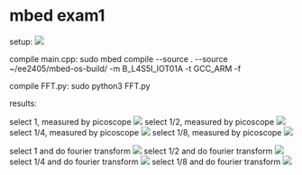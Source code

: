 # mbed exam1
setup:
![](https://i.imgur.com/TWMlw0W.jpg)

compile main.cpp:
sudo mbed compile --source . --source ~/ee2405/mbed-os-build/ -m B_L4S5I_IOT01A -t GCC_ARM -f

compile FFT.py:
sudo python3 FFT.py

results:

select 1, measured by picoscope
![](https://i.imgur.com/0gRYMrB.png)
select 1/2, measured by picoscope
![](https://i.imgur.com/z0Wy0Jg.png)
select 1/4, measured by picoscope
![](https://i.imgur.com/m11WX4P.png)
select 1/8, measured by picoscope
![](https://i.imgur.com/6djqDne.png)

select 1 and do fourier transform
![](https://i.imgur.com/7UbjwIg.png)
select 1/2 and do fourier transform
![](https://i.imgur.com/vW53lrA.png)
select 1/4 and do fourier transform
![](https://i.imgur.com/g3pjyry.png)
select 1/8 and do fourier transform
![](https://i.imgur.com/epLaER8.png)

